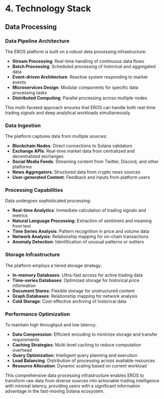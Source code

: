 # 4. Technology Stack

## Data Processing

### Data Pipeline Architecture

The EROS platform is built on a robust data processing infrastructure:

- **Stream Processing**: Real-time handling of continuous data flows
- **Batch Processing**: Scheduled processing of historical and aggregated data
- **Event-driven Architecture**: Reactive system responding to market events
- **Microservices Design**: Modular components for specific data processing tasks
- **Distributed Computing**: Parallel processing across multiple nodes

This multi-faceted approach ensures that EROS can handle both real-time trading signals and deep analytical workloads simultaneously.

### Data Ingestion

The platform captures data from multiple sources:

- **Blockchain Nodes**: Direct connections to Solana validators
- **Exchange APIs**: Real-time market data from centralized and decentralized exchanges
- **Social Media Feeds**: Streaming content from Twitter, Discord, and other platforms
- **News Aggregators**: Structured data from crypto news sources
- **User-generated Content**: Feedback and inputs from platform users

### Processing Capabilities

Data undergoes sophisticated processing:

- **Real-time Analytics**: Immediate calculation of trading signals and metrics
- **Natural Language Processing**: Extraction of sentiment and meaning from text
- **Time Series Analysis**: Pattern recognition in price and volume data
- **Network Analysis**: Relationship mapping for on-chain transactions
- **Anomaly Detection**: Identification of unusual patterns or outliers

### Storage Infrastructure

The platform employs a tiered storage strategy:

- **In-memory Databases**: Ultra-fast access for active trading data
- **Time-series Databases**: Optimized storage for historical price information
- **Document Stores**: Flexible storage for unstructured content
- **Graph Databases**: Relationship mapping for network analysis
- **Cold Storage**: Cost-effective archiving of historical data

### Performance Optimization

To maintain high throughput and low latency:

- **Data Compression**: Efficient encoding to minimize storage and transfer requirements
- **Caching Strategies**: Multi-level caching to reduce computation overhead
- **Query Optimization**: Intelligent query planning and execution
- **Load Balancing**: Distribution of processing across available resources
- **Resource Allocation**: Dynamic scaling based on current workload

This comprehensive data processing infrastructure enables EROS to transform raw data from diverse sources into actionable trading intelligence with minimal latency, providing users with a significant information advantage in the fast-moving Solana ecosystem.